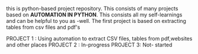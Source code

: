 this is python-based project repository. This consists of many projects based on **AUTOMATION IN PYTHON**. This consists all my self-learnings and can be helpful to you as -well. The first project is based on extracting tables from csv files and pdf's 

PROJECT 1 : Using automation to extract CSV files, tables from pdf,websites and other places
PROJECT 2 : In-progress 
PROJECT 3:  Not- started
